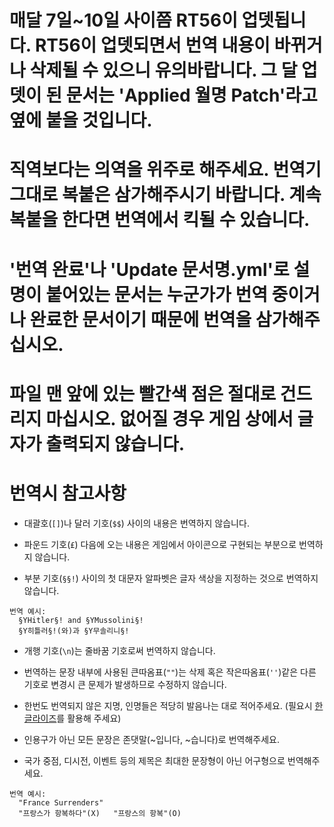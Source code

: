 # 매달 7일~10일 사이쯤 RT56이 업뎃됩니다. RT56이 업뎃되면서 번역 내용이 바뀌거나 삭제될 수 있으니 유의바랍니다. 그 달 업뎃이 된 문서는 'Applied 월명 Patch'라고 옆에 붙을 것입니다.

# 직역보다는 의역을 위주로 해주세요. 번역기 그대로 복붙은 삼가해주시기 바랍니다. 계속 복붙을 한다면 번역에서 킥될 수 있습니다.

# '번역 완료'나 'Update 문서명.yml'로 설명이 붙어있는 문서는 누군가가 번역 중이거나 완료한 문서이기 때문에 번역을 삼가해주십시오.

# 파일 맨 앞에 있는 빨간색 점은 절대로 건드리지 마십시오. 없어질 경우 게임 상에서 글자가 출력되지 않습니다.

# 번역시 참고사항

- 대괄호(`[]`)나 달러 기호(`$$`) 사이의 내용은 번역하지 않습니다.

- 파운드 기호(`£`) 다음에 오는 내용은 게임에서 아이콘으로 구현되는 부분으로 번역하지 않습니다.

- 부분 기호(`§§!`) 사이의 첫 대문자 알파벳은 글자 색상을 지정하는 것으로 번역하지 않습니다.
```
번역 예시:
  §YHitler§! and §YMussolini§!
  §Y히틀러§!(와)과 §Y무솔리니§!
```
- 개행 기호(`\n`)는 줄바꿈 기호로써 번역하지 않습니다.

- 번역하는 문장 내부에 사용된 큰따옴표(`""`)는 삭제 혹은 작은따옴표(`''`)같은 다른 기호로 변경시 큰 문제가 발생하므로 수정하지 않습니다.

- 한번도 번역되지 않은 지명, 인명들은 적당히 발음나는 대로 적어주세요. (필요시 [한글라이즈](https://hangulize.org)를 활용해 주세요)

- 인용구가 아닌 모든 문장은 존댓말(~입니다, ~습니다)로 번역해주세요.

- 국가 중점, 디시전, 이벤트 등의 제목은 최대한 문장형이 아닌 어구형으로 번역해주세요.
```
번역 예시:
  "France Surrenders"
  "프랑스가 항복하다"(X)   "프랑스의 항복"(O)
```
